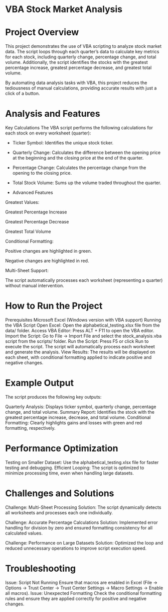 # VBA Stock Market Analysis

# Project Overview

This project demonstrates the use of VBA scripting to analyze stock market data. The script loops through each quarter’s data to calculate key metrics for each stock, including quarterly change, percentage change, and total volume. Additionally, the script identifies the stocks with the greatest percentage increase, greatest percentage decrease, and greatest total volume.

By automating data analysis tasks with VBA, this project reduces the tediousness of manual calculations, providing accurate results with just a click of a button.

# Analysis and Features

Key Calculations
The VBA script performs the following calculations for each stock on every worksheet (quarter):

- Ticker Symbol: Identifies the unique stock ticker.

- Quarterly Change: Calculates the difference between the opening price at the beginning and the closing price at the end of the quarter.

- Percentage Change: Calculates the percentage change from the opening to the closing price.
 
- Total Stock Volume: Sums up the volume traded throughout the quarter.

- Advanced Features

Greatest Values:

Greatest Percentage Increase

Greatest Percentage Decrease

Greatest Total Volume

Conditional Formatting:

Positive changes are highlighted in green.

Negative changes are highlighted in red.

Multi-Sheet Support:

The script automatically processes each worksheet (representing a quarter) without manual intervention.

# How to Run the Project

Prerequisites
Microsoft Excel (Windows version with VBA support)
Running the VBA Script
Open Excel: Open the alphabetical_testing.xlsx file from the data/ folder.
Access VBA Editor: Press ALT + F11 to open the VBA editor.
Import the Script: Go to File -> Import File and select the stock_analysis.vba script from the scripts/ folder.
Run the Script:
Press F5 or click Run to execute the script.
The script will automatically process each worksheet and generate the analysis.
View Results: The results will be displayed on each sheet, with conditional formatting applied to indicate positive and negative changes.

# Example Output

The script produces the following key outputs:

Quarterly Analysis: Displays ticker symbol, quarterly change, percentage change, and total volume.
Summary Report: Identifies the stock with the greatest percentage increase, decrease, and total volume.
Conditional Formatting: Clearly highlights gains and losses with green and red formatting, respectively.

# Performance Optimization

Testing on Smaller Dataset: Use the alphabetical_testing.xlsx file for faster testing and debugging.
Efficient Looping: The script is optimized to minimize processing time, even when handling large datasets.

# Challenges and Solutions

Challenge: Multi-Sheet Processing
Solution: The script dynamically detects all worksheets and processes each one individually.

Challenge: Accurate Percentage Calculations
Solution: Implemented error handling for division by zero and ensured formatting consistency for all calculated values.

Challenge: Performance on Large Datasets
Solution: Optimized the loop and reduced unnecessary operations to improve script execution speed.

# Troubleshooting

Issue: Script Not Running
Ensure that macros are enabled in Excel (File -> Options -> Trust Center -> Trust Center Settings -> Macro Settings -> Enable all macros).
Issue: Unexpected Formatting
Check the conditional formatting rules and ensure they are applied correctly for positive and negative changes.
